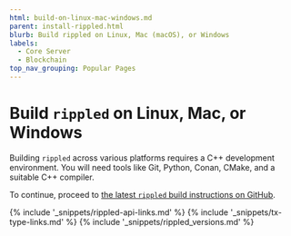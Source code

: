 ```yaml
---
html: build-on-linux-mac-windows.md
parent: install-rippled.html
blurb: Build rippled on Linux, Mac (macOS), or Windows
labels:
  - Core Server
  - Blockchain
top_nav_grouping: Popular Pages
---
```

# Build `rippled` on Linux, Mac, or Windows

Building `rippled` across various platforms requires a C++ development environment. You will need tools like Git, Python, Conan, CMake, and a suitable C++ compiler.

To continue, proceed to [the latest `rippled` build instructions on GitHub](https://github.com/XRPLF/rippled/blob/develop/BUILD.md).

<!--{# common link defs #}--> 
{% include '_snippets/rippled-api-links.md' %} 
{% include '_snippets/tx-type-links.md' %} 
{% include '_snippets/rippled_versions.md' %}
